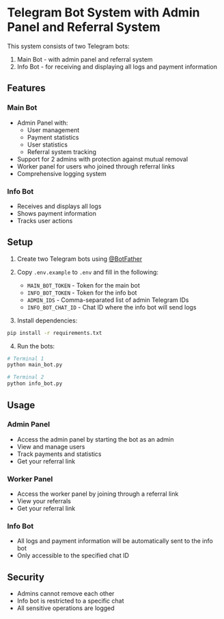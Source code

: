 # Telegram Bot System with Admin Panel and Referral System

This system consists of two Telegram bots:
1. Main Bot - with admin panel and referral system
2. Info Bot - for receiving and displaying all logs and payment information

## Features

### Main Bot
- Admin Panel with:
  - User management
  - Payment statistics
  - User statistics
  - Referral system tracking
- Support for 2 admins with protection against mutual removal
- Worker panel for users who joined through referral links
- Comprehensive logging system

### Info Bot
- Receives and displays all logs
- Shows payment information
- Tracks user actions

## Setup

1. Create two Telegram bots using [@BotFather](https://t.me/BotFather)
2. Copy `.env.example` to `.env` and fill in the following:
   - `MAIN_BOT_TOKEN` - Token for the main bot
   - `INFO_BOT_TOKEN` - Token for the info bot
   - `ADMIN_IDS` - Comma-separated list of admin Telegram IDs
   - `INFO_BOT_CHAT_ID` - Chat ID where the info bot will send logs

3. Install dependencies:
```bash
pip install -r requirements.txt
```

4. Run the bots:
```bash
# Terminal 1
python main_bot.py

# Terminal 2
python info_bot.py
```

## Usage

### Admin Panel
- Access the admin panel by starting the bot as an admin
- View and manage users
- Track payments and statistics
- Get your referral link

### Worker Panel
- Access the worker panel by joining through a referral link
- View your referrals
- Get your referral link

### Info Bot
- All logs and payment information will be automatically sent to the info bot
- Only accessible to the specified chat ID

## Security
- Admins cannot remove each other
- Info bot is restricted to a specific chat
- All sensitive operations are logged 